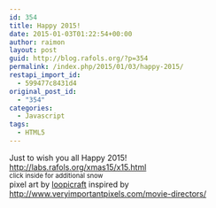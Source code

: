 ```yaml
---
id: 354
title: Happy 2015!
date: 2015-01-03T01:22:54+00:00
author: raimon
layout: post
guid: http://blog.rafols.org/?p=354
permalink: /index.php/2015/01/03/happy-2015/
restapi_import_id:
  - 599477c8431d4
original_post_id:
  - "354"
categories:
  - Javascript
tags:
  - HTML5
---
```

Just to wish you all Happy 2015!  
<http://labs.rafols.org/xmas15/x15.html>  
<small>click inside for additional snow</small>  
pixel art by [loopicraft](https://www.etsy.com/shop/Loopicraft) inspired by <http://www.veryimportantpixels.com/movie-directors/>